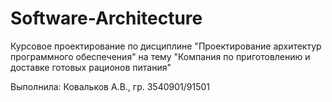 # Software-Architecture
Курсовое проектирование по дисциплине "Проектирование архитектур программного обеспечения" на тему "Компания по приготовлению и доставке готовых рационов питания"

Выполнила: Ковальков А.В., гр. 3540901/91501
